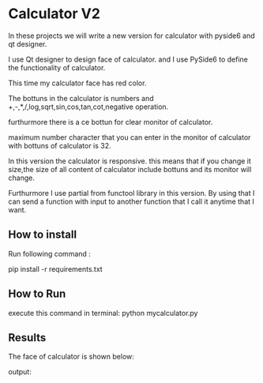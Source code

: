 
# Calculator V2 
In these projects we will write a new version for calculator with pyside6 and qt designer.

I use Qt designer to design face of calculator.
and I use PySide6 to define the functionality of calculator.

This time my calculator face has red color.

The bottuns in the calculator is numbers and +,-,*,/,log,sqrt,sin,cos,tan,cot,negative operation.

furthurmore there is a ce bottun for clear monitor of calculator.

maximum number character that you can enter in the monitor of calculator with bottuns of calculator is 32.

In this version the calculator is responsive. this means that if you change it size,the size of all content of calculator include bottuns and its monitor will change. 

Furthurmore I use partial from functool library in this version. By using that I can send a function with input to another function that I call it anytime that I want.

## How to install
Run following command :

pip install -r requirements.txt


## How to Run
execute this command in terminal:
python mycalculator.py


## Results

The face of calculator is shown below:

output:























